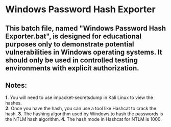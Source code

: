 # Windows Password Hash Exporter

## This batch file, named "Windows Password Hash Exporter.bat", is designed for educational purposes only to demonstrate potential vulnerabilities in Windows operating systems. It should only be used in controlled testing environments with explicit authorization.

## Notes:
**1.** You will need to use impacket-secretsdump in Kali Linux to view the hashes.  
**2.** Once you have the hash, you can use a tool like Hashcat to crack the hash.
**3.** The hashing algorithm used by Windows to hash the passwords is the NTLM hash algorithm.
**4.** The hash mode in Hashcat for NTLM is 1000.